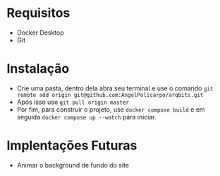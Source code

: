 # Requisitos
* Docker Desktop
* Git
# Instalação
* Crie uma pasta, dentro dela abra seu terminal e use o comando `git remote add origin git@github.com:AngelPolicarpo/arqbits.git`
* Após isso use `git pull origin master`
* Por fim, para construir o projeto, use `docker compose build` e em seguida `docker compose up --watch` para iniciar.
# Implentações Futuras
* Animar o background de fundo do site



